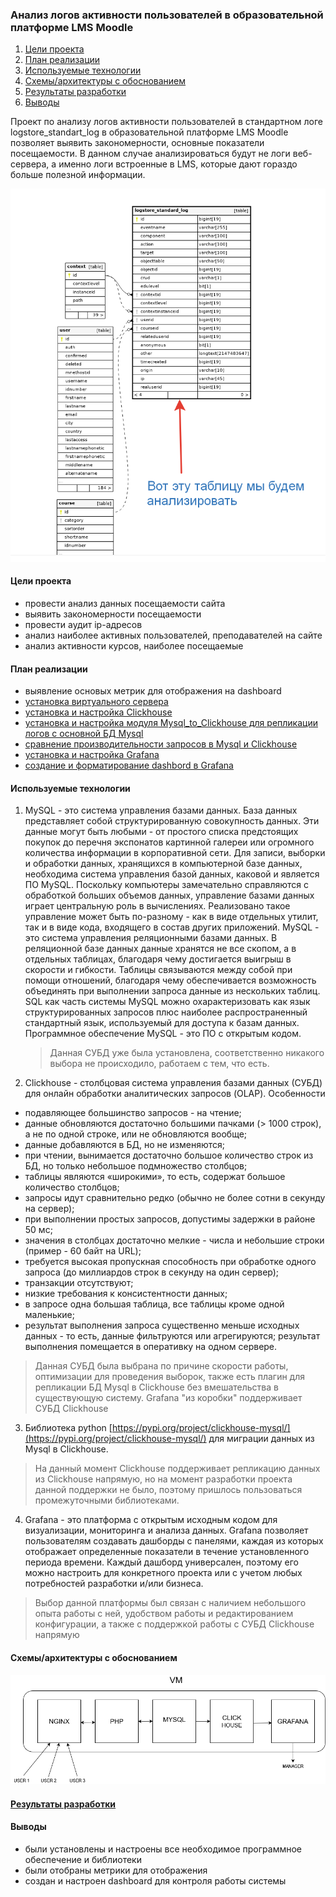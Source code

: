 ### Анализ логов активности пользователей в образовательной платформе LMS Moodle

1. [Цели проекта](#цели-проекта)
2. [План реализации](#план-реализации)
3. [Используемые технологии](#используемые-технологии)
4. [Схемы/архитектуры с обоснованием](#Схемыархитектуры-с-обоснованием)
5. [Результаты разработки](./install/Grafana_dash.md)
6. [Выводы](#выводы)

Проект по анализу логов активности пользователей в стандартном логе logstore_standart_log в образовательной платформе LMS Moodle позволяет выявить закономерности, основные показатели посещаемости. В данном случае анализироваться будут не логи веб-сервера, а именно логи встроенные в LMS, которые дают гораздо больше полезной информации.

![](./img/2022-12-13_13-35-45.png)

#### Цели проекта
- провести анализ данных посещаемости сайта
- выявить закономерности посещаемости
- провести аудит ip-адресов 
- анализ наиболее активных пользователей, преподавателей на сайте
- анализ активности курсов, наиболее посещаемые

#### План реализации
- выявление основых метрик для отображения на dashboard
- [установка виртуального сервера](./install/VM.md)
- [установка и настройка Clickhouse](./install/Clickhouse.md)
- [установка и настройка модуля Mysql_to_Clickhouse для репликации логов с основной БД Mysql](./install/Mysql_to_click.md)
- [сравнение производительности запросов в Mysql и Clickhouse](./install/Test_DB.md)
- [установка и настройка Grafana](./install/Grafana.md)
- [создание и форматирование dashbord в Grafana](./install/Grafana_dash.md)

#### Используемые технологии
1. MySQL - это система управления базами данных.
    База данных представляет собой структурированную совокупность данных. Эти данные могут быть любыми - от простого списка предстоящих покупок до перечня экспонатов картинной галереи или огромного количества информации в корпоративной сети. Для записи, выборки и обработки данных, хранящихся в компьютерной базе данных, необходима система управления базой данных, каковой и является ПО MySQL. Поскольку компьютеры замечательно справляются с обработкой больших объемов данных, управление базами данных играет центральную роль в вычислениях. Реализовано такое управление может быть по-разному - как в виде отдельных утилит, так и в виде кода, входящего в состав других приложений. MySQL - это система управления реляционными базами данных. В реляционной базе данных данные хранятся не все скопом, а в отдельных таблицах, благодаря чему достигается выигрыш в скорости и гибкости. Таблицы связываются между собой при помощи отношений, благодаря чему обеспечивается возможность объединять при выполнении запроса данные из нескольких таблиц. SQL как часть системы MySQL можно охарактеризовать как язык структурированных запросов плюс наиболее распространенный стандартный язык, используемый для доступа к базам данных. Программное обеспечение MySQL - это ПО с открытым кодом.

    > Данная СУБД уже была установлена, соответственно никакого выбора не происходило, работаем с тем, что есть.

2. Clickhouse - столбцовая система управления базами данных (СУБД) для онлайн обработки аналитических запросов (OLAP).
Особенности
- подавляющее большинство запросов - на чтение;
- данные обновляются достаточно большими пачками (> 1000 строк), а не по одной строке, или не обновляются вообще;
- данные добавляются в БД, но не изменяются;
- при чтении, вынимается достаточно большое количество строк из БД, но только небольшое подмножество столбцов;
- таблицы являются «широкими», то есть, содержат большое количество столбцов;
- запросы идут сравнительно редко (обычно не более сотни в секунду на сервер);
- при выполнении простых запросов, допустимы задержки в районе 50 мс;
- значения в столбцах достаточно мелкие - числа и небольшие строки (пример - 60 байт на URL);
- требуется высокая пропускная способность при обработке одного запроса (до миллиардов строк в секунду на один сервер);
- транзакции отсутствуют;
- низкие требования к консистентности данных;
- в запросе одна большая таблица, все таблицы кроме одной маленькие;
- результат выполнения запроса существенно меньше исходных данных - то есть, данные фильтруются или агрегируются; результат выполнения помещается в оперативку на одном сервере.

> Данная СУБД была выбрана по причине скорости работы, оптимизации для проведения выборок, также есть плагин для репликации БД Mysql в Clickhouse без вмешательства в существующую систему. Grafana "из коробки" поддерживает СУБД Clickhouse

3. Библиотека python [https://pypi.org/project/clickhouse-mysql/](https://pypi.org/project/clickhouse-mysql/) для миграции данных из Mysql в Clickhouse.

> На данный момент Clickhouse поддерживает репликацию данных из Clickhouse напрямую, но на момент разработки проекта данной поддержки не было, поэтому пришлось пользоваться промежуточными библиотеками.

4. Grafana - это платформа с открытым исходным кодом для визуализации, мониторинга и анализа данных.  Grafana позволяет пользователям создавать дашборды с панелями, каждая из которых отображает определенные показатели в течение установленного периода времени. Каждый дашборд универсален, поэтому его можно настроить для конкретного проекта или с учетом любых потребностей разработки и/или бизнеса.

> Выбор данной платформы был связан с наличием небольшого опыта работы с ней, удобством работы и редактированием конфигурации, а также с поддержкой работы с СУБД Clickhouse напрямую

#### Схемы/архитектуры с обоснованием 

![](./img/diagram.png)

#### [Результаты разработки](./install/Grafana_dash.md) 

#### Выводы
- были установлены и настроены все необходимое программное обеспечение и библиотеки
- были отобраны метрики для отображения 
- создан и настроен dashboard для контроля работы системы
